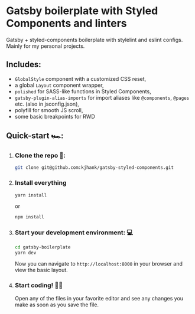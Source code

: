 # Gatsby boilerplate with Styled Components and linters

Gatsby + styled-components boilerplate with stylelint and eslint configs. Mainly for my personal projects.

## Includes:

* `GlobalStyle` component with a customized CSS reset,
* a global `Layout` component wrapper,
* `polished` for SASS-like functions in Styled Components,
* `gatsby-plugin-alias-imports` for import aliases like `@components`, `@pages` etc. (also in jsconfig.json),
* polyfill for smooth JS scroll,
* some basic breakpoints for RWD


## Quick-start 🏎:

1. ### Clone the repo 👯:

	```sh
	git clone git@github.com:kjhank/gatsby-styled-components.git
	```

2. ### Install everything

	```sh
	yarn install
	```
    or
    ```sh
    npm install
    ```

3. ### Start your development environment: 💻

	```sh
	cd gatsby-boilerplate
	yarn dev
	```

	Now you can navigate to `http://localhost:8000` in your browser and view the basic layout.

4. ### Start coding! 👩‍💻

	Open any of the files in your favorite editor and see any changes you make as soon as you save the file.

